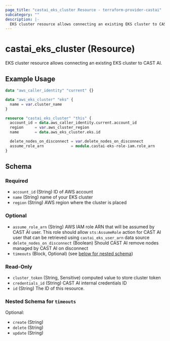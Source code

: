 ```yaml
---
page_title: "castai_eks_cluster Resource - terraform-provider-castai"
subcategory: ""
description: |-
  EKS cluster resource allows connecting an existing EKS cluster to CAST AI.
---
```


# castai_eks_cluster (Resource)

EKS cluster resource allows connecting an existing EKS cluster to CAST AI.

## Example Usage

```terraform
data "aws_caller_identity" "current" {}

data "aws_eks_cluster" "eks" {
  name = var.cluster_name
}

resource "castai_eks_cluster" "this" {
  account_id = data.aws_caller_identity.current.account_id
  region     = var.aws_cluster_region
  name       = data.aws_eks_cluster.eks.id

  delete_nodes_on_disconnect = var.delete_nodes_on_disconnect
  assume_role_arn            = module.castai-eks-role-iam.role_arn
}
```

<!-- schema generated by tfplugindocs -->
## Schema

### Required

- `account_id` (String) ID of AWS account
- `name` (String) name of your EKS cluster
- `region` (String) AWS region where the cluster is placed

### Optional

- `assume_role_arn` (String) AWS IAM role ARN that will be assumed by CAST AI user. This role should allow `sts:AssumeRole` action for CAST AI user that can be retrieved using `castai_eks_user_arn` data source
- `delete_nodes_on_disconnect` (Boolean) Should CAST AI remove nodes managed by CAST AI on disconnect
- `timeouts` (Block, Optional) (see [below for nested schema](#nestedblock--timeouts))

### Read-Only

- `cluster_token` (String, Sensitive) computed value to store cluster token
- `credentials_id` (String) CAST AI internal credentials ID
- `id` (String) The ID of this resource.

<a id="nestedblock--timeouts"></a>
### Nested Schema for `timeouts`

Optional:

- `create` (String)
- `delete` (String)
- `update` (String)
